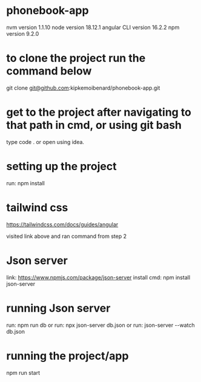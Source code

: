 # phonebook-app
nvm version 1.1.10
node version 18.12.1 
angular CLI version 16.2.2
npm version 9.2.0

# to clone the project run the command below
git clone git@github.com:kipkemoibenard/phonebook-app.git

# get to the project after navigating to that path in cmd, or using git bash
type code . 
or open using idea.

# setting up the project
run: npm install

# tailwind css
https://tailwindcss.com/docs/guides/angular

visited link above and ran command from step 2

# Json server
link: https://www.npmjs.com/package/json-server
install cmd: npm install json-server

# running Json server
run: npm run db
or
run: npx json-server db.json
or
run: json-server --watch db.json

# running the project/app
npm run start
